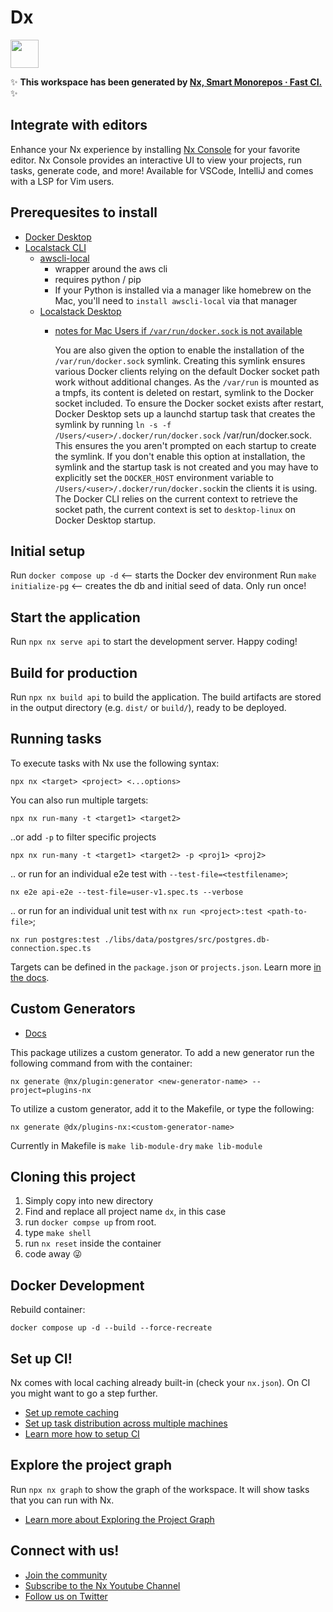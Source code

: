 # Dx

<a alt="Nx logo" href="https://nx.dev" target="_blank" rel="noreferrer"><img src="https://raw.githubusercontent.com/nrwl/nx/master/images/nx-logo.png" width="45"></a>

✨ **This workspace has been generated by [Nx, Smart Monorepos · Fast CI.](https://nx.dev)** ✨

## Integrate with editors

Enhance your Nx experience by installing [Nx Console](https://nx.dev/nx-console) for your favorite editor. Nx Console
provides an interactive UI to view your projects, run tasks, generate code, and more! Available for VSCode, IntelliJ and
comes with a LSP for Vim users.

## Prerequesites to install
- [Docker Desktop](https://www.docker.com/products/docker-desktop/)
- [Localstack CLI](https://docs.localstack.cloud/getting-started/installation/#docker-compose)
  - [awscli-local](https://github.com/localstack/awscli-local)
    - wrapper around the aws cli
    - requires python / pip
    - If your Python is installed via a manager like homebrew on the Mac, you'll need to `install awscli-local` via that manager
  - [Localstack Desktop](https://app.localstack.cloud/download)
    - [notes for Mac Users if `/var/run/docker.sock` is not available](https://docs.docker.com/desktop/mac/permission-requirements/)

      You are also given the option to enable the installation of the `/var/run/docker.sock` symlink. Creating this symlink ensures various Docker clients relying on the default Docker socket path work without additional changes.
      As the `/var/run` is mounted as a tmpfs, its content is deleted on restart, symlink to the Docker socket included. To ensure the Docker socket exists after restart, Docker Desktop sets up a launchd startup task that creates the symlink by running `ln -s -f /Users/<user>/.docker/run/docker.sock` /var/run/docker.sock. This ensures the you aren't prompted on each startup to create the symlink. If you don't enable this option at installation, the symlink and the startup task is not created and you may have to explicitly set the `DOCKER_HOST` environment variable to `/Users/<user>/.docker/run/docker.sock`in the clients it is using. The Docker CLI relies on the current context to retrieve the socket path, the current context is set to `desktop-linux` on Docker Desktop startup.


## Initial setup
Run `docker compose up -d` <-- starts the Docker dev environment
Run `make initialize-pg` <-- creates the db and initial seed of data. Only run once!

## Start the application

Run `npx nx serve api` to start the development server. Happy coding!

## Build for production

Run `npx nx build api` to build the application. The build artifacts are stored in the output directory (e.g. `dist/` or `build/`), ready to be deployed.

## Running tasks

To execute tasks with Nx use the following syntax:

```
npx nx <target> <project> <...options>
```

You can also run multiple targets:

```
npx nx run-many -t <target1> <target2>
```

..or add `-p` to filter specific projects

```
npx nx run-many -t <target1> <target2> -p <proj1> <proj2>
```

.. or run for an individual e2e test with `--test-file=<testfilename>`;
```
nx e2e api-e2e --test-file=user-v1.spec.ts --verbose
```

.. or run for an individual unit test with `nx run <project>:test <path-to-file>`;
```
nx run postgres:test ./libs/data/postgres/src/postgres.db-connection.spec.ts
```

Targets can be defined in the `package.json` or `projects.json`. Learn more [in the docs](https://nx.dev/features/run-tasks).

## Custom Generators

- [Docs](https://nx.dev/extending-nx/recipes/local-generators)

This package utilizes a custom generator. To add a new generator run the following command from with the container:

`nx generate @nx/plugin:generator <new-generator-name> --project=plugins-nx`

To utilize a custom generator, add it to the Makefile, or type the following:

`nx generate @dx/plugins-nx:<custom-generator-name>`

Currently in Makefile is
  `make lib-module-dry`
  `make lib-module`

## Cloning this project

 1. Simply copy into new directory
 1. Find and replace all project name `dx`, in this case
 1. run `docker compse up` from root.
 1. type `make shell`
 1. run `nx reset` inside the container
 1. code away 😜

## Docker Development
Rebuild container:
```
docker compose up -d --build --force-recreate
```

## Set up CI!

Nx comes with local caching already built-in (check your `nx.json`). On CI you might want to go a step further.

- [Set up remote caching](https://nx.dev/features/share-your-cache)
- [Set up task distribution across multiple machines](https://nx.dev/nx-cloud/features/distribute-task-execution)
- [Learn more how to setup CI](https://nx.dev/recipes/ci)

## Explore the project graph

Run `npx nx graph` to show the graph of the workspace.
It will show tasks that you can run with Nx.

- [Learn more about Exploring the Project Graph](https://nx.dev/core-features/explore-graph)

## Connect with us!

- [Join the community](https://nx.dev/community)
- [Subscribe to the Nx Youtube Channel](https://www.youtube.com/@nxdevtools)
- [Follow us on Twitter](https://twitter.com/nxdevtools)
